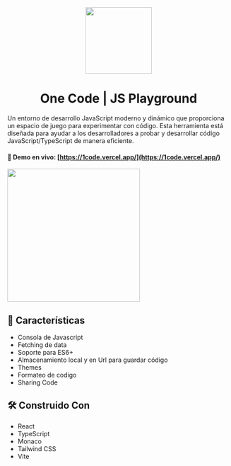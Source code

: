 
<div align="center">  
  <img src= "https://github.com/user-attachments/assets/57240a44-7e0a-4df8-933b-c9be7313c8ee" width=150>
<h1>One Code | JS Playground</h1>
</div>

Un entorno de desarrollo JavaScript moderno y dinámico que proporciona un espacio de juego para experimentar con código. Esta herramienta está diseñada para ayudar a los desarrolladores a probar y desarrollar código JavaScript/TypeScript de manera eficiente.

#### 🔗 Demo en vivo: [https://1code.vercel.app/](https://1code.vercel.app/)

<kbd>
<img src="https://github.com/user-attachments/assets/4361576b-1d00-4fee-a720-6e17e205bfaf" width="300" >
</kbd>

## 🌟 Características
- Consola de Javascript
- Fetching de data
- Soporte para ES6+
- Almacenamiento local y en Url para guardar código
- Themes
- Formateo de codigo
- Sharing Code

## 🛠️ Construido Con
- React
- TypeScript
- Monaco
- Tailwind CSS
- Vite

